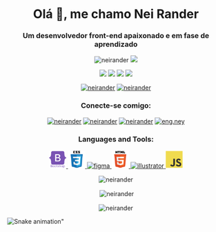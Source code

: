 <h1 align="center">Olá 👋, me chamo Nei Rander</h1>
<h3 align="center">Um desenvolvedor front-end apaixonado e em fase de aprendizado</h3>

<p align="center">
  <img src="https://komarev.com/ghpvc/?username=neirander&label=Profile%20views&color=0e75b6&style=flat" alt="neirander" />
  <img src="https://img.shields.io/github/followers/{neirander}.svg?style=social&label=Follow&maxAge=2592000" />
</p>
<p align="center">
  <a href="mailto:eng.neirander@gmail.com" target="_blank"><img src="https://img.shields.io/badge/Gmail-D14836?style=for-the-badge&logo=gmail&logoColor=white" /></a>
  <a href="https://wa.me/+5564984109309" target="_blank"><img src="https://img.shields.io/badge/WhatsApp-25D366?style=for-the-badge&logo=whatsapp&logoColor=white" /></a>
  <a href="https://t.me/engnei" target="_blank"><img src="https://img.shields.io/badge/Telegram-2CA5E0?style=for-the-badge&logo=telegram&logoColor=white" /></a>
  <a href="https://www.linkedin.com/in/engney/" target="_blank"><img src="https://img.shields.io/badge/LinkedIn-0077B5?style=for-the-badge&logo=linkedin&logoColor=white" /></a>
</p>


<p align="center"> 
  <a href="[![trophy]https://github.com/ryo-ma/github-profile-trophy"><img src="https://github-profile-trophy.vercel.app/?username=neirander" alt="neirander" /></a>
  <a href="[![trophy]https://github.com/ryo-ma/github-profile-trophy"><img src="https://github-profile-trophy.vercel.app/?username=neirander" alt="neirander" /></a>
</p>

<h3 align="center">Conecte-se comigo:</h3>
<p align="center">
<a href="https://dev.to/neirander" target="blank"><img align="center" src="https://raw.githubusercontent.com/rahuldkjain/github-profile-readme-generator/master/src/images/icons/Social/devto.svg" alt="neirander" height="30" width="40" /></a>
<a href="https://linkedin.com/in/neirander" target="blank"><img align="center" src="https://raw.githubusercontent.com/rahuldkjain/github-profile-readme-generator/master/src/images/icons/Social/linked-in-alt.svg" alt="neirander" height="30" width="40" /></a>
<a href="https://codesandbox.com/neirander" target="blank"><img align="center" src="https://raw.githubusercontent.com/rahuldkjain/github-profile-readme-generator/master/src/images/icons/Social/codesandbox.svg" alt="neirander" height="30" width="40" /></a>
<a href="https://fb.com/eng.ney" target="blank"><img align="center" src="https://raw.githubusercontent.com/rahuldkjain/github-profile-readme-generator/master/src/images/icons/Social/facebook.svg" alt="eng.ney" height="30" width="40" /></a>
</p>

<h3 align="center">Languages and Tools:</h3>
<p align="center"> <a href="https://getbootstrap.com" target="_blank" rel="noreferrer"> <img src="https://raw.githubusercontent.com/devicons/devicon/master/icons/bootstrap/bootstrap-plain-wordmark.svg" alt="bootstrap" width="40" height="40"/> </a> <a href="https://www.w3schools.com/css/" target="_blank" rel="noreferrer"> <img src="https://raw.githubusercontent.com/devicons/devicon/master/icons/css3/css3-original-wordmark.svg" alt="css3" width="40" height="40"/> </a> <a href="https://www.figma.com/" target="_blank" rel="noreferrer"> <img src="https://www.vectorlogo.zone/logos/figma/figma-icon.svg" alt="figma" width="40" height="40"/> </a> <a href="https://www.w3.org/html/" target="_blank" rel="noreferrer"> <img src="https://raw.githubusercontent.com/devicons/devicon/master/icons/html5/html5-original-wordmark.svg" alt="html5" width="40" height="40"/> </a> <a href="https://www.adobe.com/in/products/illustrator.html" target="_blank" rel="noreferrer"> <img src="https://www.vectorlogo.zone/logos/adobe_illustrator/adobe_illustrator-icon.svg" alt="illustrator" width="40" height="40"/> </a> <a href="https://developer.mozilla.org/en-US/docs/Web/JavaScript" target="_blank" rel="noreferrer"> <img src="https://raw.githubusercontent.com/devicons/devicon/master/icons/javascript/javascript-original.svg" alt="javascript" width="40" height="40"/> </a> </p>

<p align="center"><img align="center" src="https://github-readme-stats.vercel.app/api/top-langs?username=neirander&show_icons=true&locale=en&layout=compact" alt="neirander" /></p>

<p align="center">&nbsp;<img align="center" src="https://github-readme-stats.vercel.app/api?username=neirander&show_icons=true&locale=en" alt="neirander" /></p>

<p align="center"><img align="center" src="https://github-readme-streak-stats.herokuapp.com/?user=neirander&" alt="neirander" /></p>

![Snake animation](https://github.com/neirander/neirander/blob/output/github-contribution-grid-snake.svg)"
